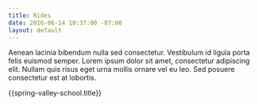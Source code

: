 ```yaml
---
title: Rides
date: 2016-06-14 10:37:00 -07:00
layout: default
---
```


Aenean lacinia bibendum nulla sed consectetur. Vestibulum id ligula porta felis euismod semper. Lorem ipsum dolor sit amet, consectetur adipiscing elit. Nullam quis risus eget urna mollis ornare vel eu leo. Sed posuere consectetur est at lobortis.

{{spring-valley-school.title}}